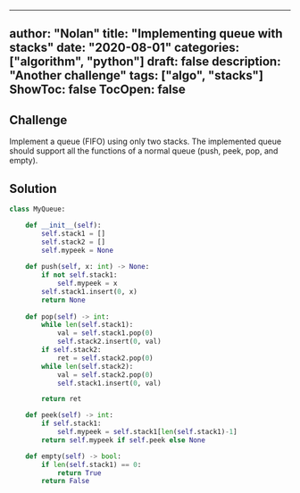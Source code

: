 
---
author: "Nolan"
title: "Implementing queue with stacks"
date: "2020-08-01"
categories: ["algorithm", "python"]
draft: false
description: "Another challenge"
tags: ["algo", "stacks"]
ShowToc: false
TocOpen: false
---


## Challenge

Implement a queue (FIFO) using only two stacks. The implemented queue should support all the functions of a normal queue (push, peek, pop, and empty).  


## Solution

```python
class MyQueue:

    def __init__(self):
        self.stack1 = []
        self.stack2 = []
        self.mypeek = None
        
    def push(self, x: int) -> None:
        if not self.stack1:
            self.mypeek = x
        self.stack1.insert(0, x)
        return None
    
    def pop(self) -> int:
        while len(self.stack1):
            val = self.stack1.pop(0)
            self.stack2.insert(0, val)
        if self.stack2:
            ret = self.stack2.pop(0)
        while len(self.stack2):
            val = self.stack2.pop(0)
            self.stack1.insert(0, val)

        return ret

    def peek(self) -> int:
        if self.stack1:
            self.mypeek = self.stack1[len(self.stack1)-1]
        return self.mypeek if self.peek else None

    def empty(self) -> bool:
        if len(self.stack1) == 0:
            return True
        return False
```